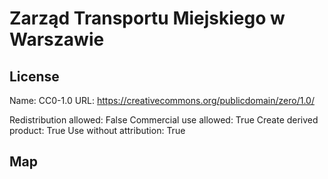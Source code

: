 # Zarząd Transportu Miejskiego w Warszawie
    
## License

Name: CC0-1.0
URL: https://creativecommons.org/publicdomain/zero/1.0/

Redistribution allowed: False
Commercial use allowed: True
Create derived product: True
Use without attribution: True

## Map

<WorldMap topic="stefan/public-transport/Zarząd_Transportu_Miejskiego_w_Warszawie/vehicle_positions/#" />
